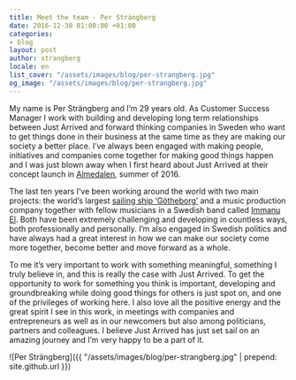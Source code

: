 ```yaml
---
title: Meet the team - Per Strängberg
date: 2016-12-30 01:00:00 +01:00
categories:
- blog
layout: post
author: strangberg
locale: en
list_cover: "/assets/images/blog/per-strangberg.jpg"
og_image: "/assets/images/blog/per-strangberg.jpg"
---
```


My name is Per Strängberg and I’m 29 years old. As Customer Success Manager I work with building and developing long term relationships between Just Arrived and forward thinking companies in Sweden who want to get things done in their business at the same time as they are making our society a better place. I’ve always been engaged with making people, initiatives and companies come together for making good things happen and I was just blown away when I first heard about Just Arrived at their concept launch in [Almedalen](https://justarrived.se/almedalen), summer of 2016.

The last ten years I’ve been working around the world with two main projects: the world’s largest [sailing ship ‘Götheborg’](http://www.soic.se/) and a music production company together with fellow musicians in a Swedish band called [Immanu El](http://www.immanu-el.com/). Both have been extremely challenging and developing in countless ways, both professionally and personally. I’m also engaged in Swedish politics and have always had a great interest in how we can make our society come more together, become better and move forward as a whole.

To me it’s very important to work with something meaningful, something I truly believe in, and this is really the case with Just Arrived. To get the opportunity to work for something you think is important, developing and groundbreaking while doing good things for others is just spot on, and one of the privileges of working here. I also love all the positive energy and the great spirit I see in this work, in meetings with companies and entrepreneurs as well as in our newcomers but also among politicians, partners and colleagues. I believe Just Arrived has just set sail on an amazing journey and I’m very happy to be a part of it.

![Per Strängberg]({{ "/assets/images/blog/per-strangberg.jpg" | prepend: site.github.url }})
